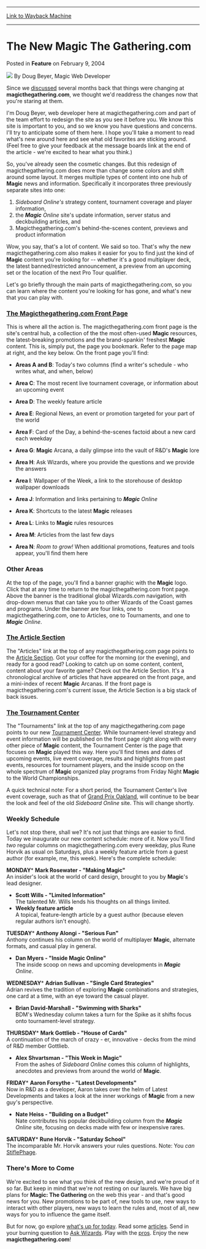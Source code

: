 
---
[Link to Wayback Machine](https://web.archive.org/web/20210429030712/https://magic.wizards.com/en/articles/archive/feature/new-magic-gatheringcom-2004-02-09)

[_metadata_:wayback_url]:- "https://magic.wizards.com/en/articles/archive/feature/new-magic-gatheringcom-2004-02-09"
[_metadata_:wayback_raw_url]:- "https://web.archive.org/web/20210429030712id_/https://magic.wizards.com/en/articles/archive/feature/new-magic-gatheringcom-2004-02-09"
[_metadata_:wayback_capture_timestamp]:- "2021-04-29 03:07:12+00:00"
[_metadata_:publish_date]:- "2004-02-09"
[_metadata_:description]:- "Since we discussed several months back that things were changing at magicthegathering.com, we thought we'd readdress the changes now that you're staring at them. I'm Doug Beyer, web developer here at magicthegathering.com and part of the team effort to redesign the site as you see it before you. We know this site is important to you, and so we know you have questions and"
[_metadata_:generator]:- "Drupal 7 (http://drupal.org)"
---


The New Magic The Gathering.com
===============================



 Posted in **Feature**
 on February 9, 2004 






![](https://media.magic.wizards.com/styles/auth_small/public/generic-avatar-150_298.png)
By Doug Beyer, Magic Web Developer











Since we [discussed](/en/articles/archive/future-magicthegatheringcom-2003-10-08) several months back that things were changing at **magicthegathering.com**, we thought we'd readdress the changes now that you're staring at them. 

I'm Doug Beyer, web developer here at magicthegathering.com and part of the team effort to redesign the site as you see it before you. We know this site is important to you, and so we know you have questions and concerns. I'll try to anticipate some of them here. I hope you'll take a moment to read what's new around here and see what old favorites are sticking around. (Feel free to give your feedback at the message boards link at the end of the article - we're excited to hear what you think.) 

So, you've already seen the cosmetic changes. But this redesign of magicthegathering.com does more than change some colors and shift around some layout. It merges multiple types of content into one hub of **Magic** news and information. Specifically it incorporates three previously separate sites into one: 

1. *Sideboard Online's* strategy content, tournament coverage and player information,
2. the ***Magic** Online* site's update information, server status and deckbuilding articles, and
3. Magicthegathering.com's behind-the-scenes content, previews and product information

Wow, you say, that's a lot of content. We said so too. That's why the new magicthegathering.com also makes it easier for you to find just the kind of **Magic** content you're looking for -- whether it's a good multiplayer deck, the latest banned/restricted announcement, a preview from an upcoming set or the location of the next Pro Tour qualifier.

Let's go briefly through the main parts of magicthegathering.com, so you can learn where the content you're looking for has gone, and what's new that you can play with.

### [The Magicthegathering.com Front Page](/en/events/coverage/pro-tour%E2%80%93amsterdam-standard-qualifier-season-top-8-decklists)

This is where all the action is. The magicthegathering.com front page is the site's central hub, a collection of the the most often-used **Magic** resources, the latest-breaking promotions and the brand-spankin' freshest **Magic** content. This is, simply put, the page you bookmark. Refer to the page map at right, and the key below. On the front page you'll find:

* **Areas A and B**: Today's two columns (find a writer's schedule - who writes what, and when, below)
* **Area C**: The most recent live tournament coverage, or information about an upcoming event
* **Area D**: The weekly feature article
* **Area E**: Regional News, an event or promotion targeted for your part of the world
* **Area F**: Card of the Day, a behind-the-scenes factoid about a new card each weekday
* **Area G**: **Magic** Arcana, a daily glimpse into the vault of R&D's **Magic** lore
* **Area H**: Ask Wizards, where you provide the questions and we provide the answers
* **Area I**: Wallpaper of the Week, a link to the storehouse of desktop wallpaper downloads
* **Area J**: Information and links pertaining to ***Magic** Online*
* **Area K**: Shortcuts to the latest **Magic** releases
* **Area L**: Links to **Magic** rules resources



* **Area M**: Articles from the last few days
* **Area N**: *Room to grow!* When additional promotions, features and tools appear, you'll find them here

### Other Areas

At the top of the page, you'll find a banner graphic with the **Magic** logo. Click that at any time to return to the magicthegathering.com front page. Above the banner is the traditional global Wizards.com navigation, with drop-down menus that can take you to other Wizards of the Coast games and programs. Under the banner are four links, one to magicthegathering.com, one to Articles, one to Tournaments, and one to ***Magic** Online*.

### [The Article Section](/en/articles/archive/magicthegatheringcom-archives-2004-01-13)

The "Articles" link at the top of any magicthegathering.com page points to the [Article Section](/en/articles/archive/magicthegatheringcom-archives-2004-01-13). Got your coffee for the morning (or the evening), and ready for a good read? Looking to catch up on some content, content, content about your favorite game? Check out the Article Section. It's a chronological archive of articles that have appeared on the front page, and a mini-index of recent **Magic** Arcanas. If the front page is magicthegathering.com's current issue, the Article Section is a big stack of back issues.

### [The Tournament Center](http://archive.wizards.com/Magic/Magazine/Article.aspx?x=mtgcom/tournamentcenter)

The "Tournaments" link at the top of any magicthegathering.com page points to our new [Tournament Center](http://archive.wizards.com/Magic/Magazine/Article.aspx?x=mtgcom/tournamentcenter). While tournament-level strategy and event information will be published on the front page right along with every other piece of **Magic** content, the Tournament Center is the page that focuses on **Magic** played this way. Here you'll find times and dates of upcoming events, live event coverage, results and highlights from past events, resources for tournament players, and the inside scoop on the whole spectrum of **Magic** organized play programs from Friday Night **Magic** to the World Championships. 

A quick technical note: For a short period, the Tournament Center's live event coverage, such as that of [Grand Prix Oakland](http://archive.wizards.com/Magic/Magazine/Article.aspx?x=sideboard/events/gpoak04), will continue to be bear the look and feel of the old *Sideboard Online* site. This will change shortly. 

### Weekly Schedule

Let's not stop there, shall we? It's not just that things are easier to find. Today we inaugurate our new content schedule: more of it. Now you'll find *two* regular columns on magicthegathering.com every weekday, plus Rune Horvik as usual on Saturdays, plus a weekly feature article from a guest author (for example, me, this week). Here's the complete schedule:

**MONDAY*** **Mark Rosewater - "Making Magic"**  
 An insider's look at the world of card design, brought to you by **Magic**'s lead designer.
* **Scott Wills - "Limited Information"**  
 The talented Mr. Wills lends his thoughts on all things limited.
* **Weekly feature article**  
 A topical, feature-length article by a guest author (because eleven regular authors isn't enough).

**TUESDAY*** **Anthony Alongi - "Serious Fun"**  
 Anthony continues his column on the world of multiplayer **Magic**, alternate formats, and casual play in general.
* **Dan Myers - "Inside Magic Online"**  
 The inside scoop on news and upcoming developments in ***Magic** Online*.

**WEDNESDAY*** **Adrian Sullivan - "Single Card Strategies"**  
 Adrian revives the tradition of exploring **Magic** combinations and strategies, one card at a time, with an eye toward the casual player.
* **Brian David-Marshall - "Swimming with Sharks"**  
 BDM's Wednesday column takes a turn for the Spike as it shifts focus onto tournament-level strategy.

**THURSDAY*** **Mark Gottlieb - "House of Cards"**  
 A continuation of the march of crazy - er, innovative - decks from the mind of R&D member Gottlieb.
* **Alex Shvartsman - "This Week in Magic"**  
 From the ashes of *Sideboard Online* comes this column of highlights, anecdotes and previews from around the world of **Magic**.

**FRIDAY*** **Aaron Forsythe - "Latest Developments"**  
 Now in R&D as a developer, Aaron takes over the helm of Latest Developments and takes a look at the inner workings of **Magic** from a new guy's perspective.
* **Nate Heiss - "Building on a Budget"**  
 Nate contributes his popular deckbuilding column from the ***Magic** Online* site, focusing on decks made with few or inexpensive rares.

**SATURDAY*** **Rune Horvik - "Saturday School"**  
The incomparable Mr. Horvik answers your rules questions. Note: You *can* 
[Stifle](http://gatherer.wizards.com/Pages/Card/Details.aspx?name=Stifle)[Phage](http://gatherer.wizards.com/Pages/Card/Details.aspx?name=Phage).

### There's More to Come

We're excited to see what you think of the new design, and we're proud of it so far. But keep in mind that we're not resting on our laurels. We have big plans for **Magic: The Gathering** on the web this year - and that's good news for you. New promotions to be part of, new tools to use, new ways to interact with other players, new ways to learn the rules and, most of all, new ways for you to influence the game itself.

But for now, go explore [what's up for today](/en/events/coverage/pro-tour%E2%80%93amsterdam-standard-qualifier-season-top-8-decklists). Read some [articles](/en/articles/archive/magicthegatheringcom-archives-2004-01-13). Send in your burning question to [Ask Wizards](mailto:ask@wizards.com). Play with the [pros](http://archive.wizards.com/Magic/Magazine/Article.aspx?x=mtgcom/tournamentcenter). Enjoy the new **magicthegathering.com**! 







